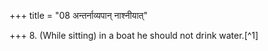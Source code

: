 +++
title = "08 अन्तर्नाव्यपान् नाश्नीयात्"

+++
8. (While sitting) in a boat he should not drink water.[^1]  
